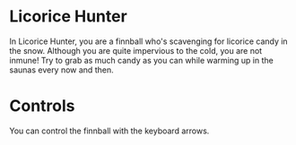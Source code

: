 # Licorice Hunter

In Licorice Hunter, you are a finnball who's scavenging for licorice candy in the snow.
Although you are quite impervious to the cold, you are not inmune! Try to grab as much candy as you can while warming up in the saunas every now and then.

# Controls
You can control the finnball with the keyboard arrows.
